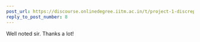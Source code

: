 ```yaml
---
post_url: https://discourse.onlinedegree.iitm.ac.in/t/project-1-discrepancy-regarding-mit-license/171485/9
reply_to_post_number: 8
---
```

Well noted sir. Thanks a lot!